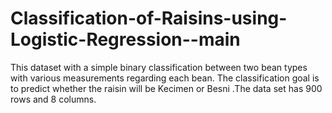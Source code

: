 # Classification-of-Raisins-using-Logistic-Regression--main

This dataset with a simple binary classification between two bean types with various measurements regarding each bean. The classification goal is to predict whether the raisin will be Kecimen or Besni .The data set has 900 rows and  8 columns.
